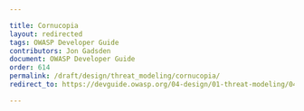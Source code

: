 ```yaml
---

title: Cornucopia
layout: redirected
tags: OWASP Developer Guide
contributors: Jon Gadsden
document: OWASP Developer Guide
order: 614
permalink: /draft/design/threat_modeling/cornucopia/
redirect_to: https://devguide.owasp.org/04-design/01-threat-modeling/04-cornucopia/

---
```

